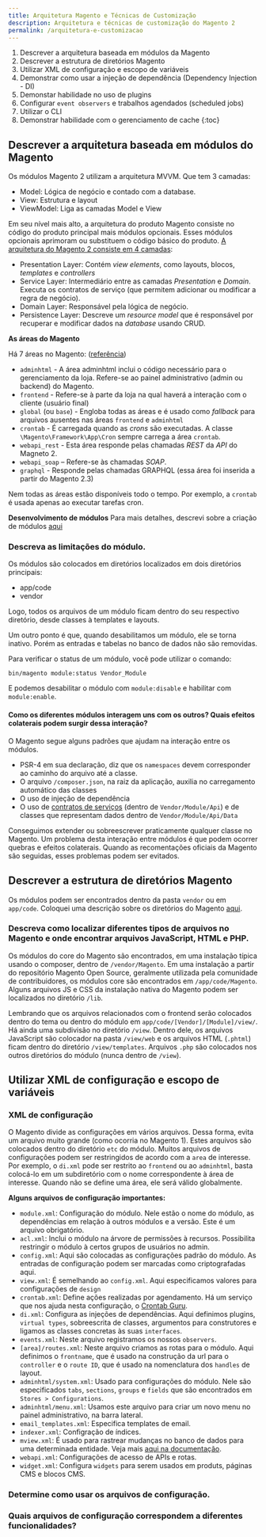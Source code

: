 ```yaml
---
title: Arquitetura Magento e Técnicas de Customização
description: Arquitetura e técnicas de customização do Magento 2
permalink: /arquitetura-e-customizacao
---
```


1. Descrever a arquitetura baseada em módulos da Magento
2. Descrever a estrutura de diretórios Magento 
3. Utilizar XML de configuração e escopo de variáveis
4. Demonstrar como usar a injeção de dependência (Dependency Injection - DI) 
5. Demonstar habilidade no uso de plugins
6. Configurar `event observers` e trabalhos agendados (scheduled jobs)
7. Utilizar o CLI 
8. Demonstrar habilidade com o gerenciamento de cache
{:toc}

## Descrever a arquitetura baseada em módulos do Magento

Os módulos Magento 2 utilizam a arquitetura MVVM. Que tem 3 camadas:
- Model: Lógica de negócio e contado com a database.
- View: Estrutura e layout
- ViewModel: Liga as camadas Model e View

Em seu nível mais alto, a arquitetura do produto Magento consiste no código do produto principal mais módulos opcionais. Esses módulos opcionais aprimoram ou substituem o código básico do produto.
[A arquitetura do Magento 2 consiste em 4 camadas](https://devdocs.magento.com/guides/v2.4/architecture/archi_perspectives/ALayers_intro.html):
- Presentation Layer: Contém _view elements_, como layouts, blocos, _templates_ e _controllers_
- Service Layer: Intermediário entre as camadas _Presentation_ e _Domain_. Executa os contratos de serviço (que permitem adicionar ou modificar a regra de negócio).
- Domain Layer: Responsável pela lógica de negócio.
- Persistence Layer: Descreve um _resource model_ que é responsável por recuperar e modificar dados na _database_ usando CRUD.

**As áreas do Magento**

Há 7 áreas no Magento: ([referência](https://devdocs.magento.com/guides/v2.4/architecture/archi_perspectives/components/modules/mod_and_areas.html#magento-area-types))

- `adminhtml` - A área adminhtml inclui o código necessário para o gerenciamento da loja. Refere-se ao painel administrativo (admin ou backend) do Magento. 
- `frontend` - Refere-se à parte da loja na qual haverá a interação com o cliente (usuário final)
- `global` (ou `base`) - Engloba todas as áreas e é usado como _fallback_ para arquivos ausentes nas áreas `frontend` e `adminhtml`
- `crontab` - É carregada quando as _crons_ são executadas. A classe `\Magento\Framework\App\Cron` sempre carrega a área `crontab`.
- `webapi_rest` - Esta área responde pelas chamadas _REST_ da _API_ do Magneto 2.
- `webapi_soap` – Refere-se às chamadas _SOAP_.
- `graphql` - Responde pelas chamadas GRAPHQL (essa área foi inserida a partir do Magento 2.3)

Nem todas as áreas estão disponíveis todo o tempo. Por exemplo, a `crontab` é usada apenas ao executar tarefas cron.

**Desenvolvimento de módulos**
Para mais detalhes, descrevi sobre a criação de módulos [aqui](https://ligiasalzano.github.io/magento2-exam-AD0-E702/arquitetura-e-customizacao#quais-s%C3%A3o-os-principais-passos-para-adicionar-um-novo-m%C3%B3dulo)

### Descreva as limitações do módulo. 
Os módulos são colocados em diretórios localizados em dois diretórios principais:
- app/code
- vendor

Logo, todos os arquivos de um módulo ficam dentro do seu respectivo diretório, desde classes à templates e layouts.

Um outro ponto é que, quando desabilitamos um módulo, ele se torna inativo. Porém as entradas e tabelas no banco de dados não são removidas.

Para verificar o status de um módulo, você pode utilizar o comando:
```
bin/magento module:status Vendor_Module
```
E podemos desabilitar o módulo com `module:disable` e habilitar com `module:enable`.


#### Como os diferentes módulos interagem uns com os outros? Quais efeitos colaterais podem surgir dessa interação?

O Magento segue alguns padrões que ajudam na interação entre os módulos.

- PSR-4 em sua declaração, diz que os `namespaces` devem corresponder ao caminho do arquivo até a classe.
- O arquivo `/composer.json`, na raiz da aplicação, auxilia no carregamento automático das classes
- O uso de injeção de dependência
- O uso de [contratos de serviços](https://alankent.me/2014/10/31/magento-2-service-contract-patterns/) (dentro de `Vendor/Module/Api`) e de classes que representam dados dentro de `Vendor/Module/Api/Data`

Conseguimos extender ou sobreescrever praticamente qualquer classe no Magento. Um problema desta interação entre módulos é que podem ocorrer quebras e efeitos colaterais. Quando as recomentações oficiais da Magento são seguidas, esses problemas podem ser evitados.

## Descrever a estrutura de diretórios Magento

Os módulos podem ser encontrados dentro da pasta `vendor` ou em `app/code`. Coloquei uma descrição sobre os diretórios do Magento [aqui](https://ligiasalzano.github.io/magento2-exam-AD0-E702/arquitetura-e-customizacao#descrever-a-estrutura-de-diret%C3%B3rios-do-magento).


### Descreva como localizar diferentes tipos de arquivos no Magento e onde encontrar arquivos JavaScript, HTML e PHP.

Os módulos do core do Magento são encontrados, em uma instalação típica usando o composer, dentro de `/vendor/Magento`. Em uma instalação a partir do repositório Magento Open Source, geralmente utilizada pela comunidade de contribuidores, os módulos core são encontrados em `/app/code/Magento`. Alguns arquivos JS e CSS da instalação nativa do Magento podem ser localizados no diretório `/lib`.

Lembrando que os arquivos relacionados com o frontend serão colocados dentro do tema ou dentro do módulo em `app/code/[Vendor]/[Module]/view/`. 
Há ainda uma subdivisão no diretório `/view`. Dentro dele, os arquivos JavaScript são colocador na pasta `/view/web` e os arquivos HTML (`.phtml`) ficam dentro do diretório `/view/templates`. Arquivos `.php` são colocados nos outros diretórios do módulo (nunca dentro de `/view`).

## Utilizar XML de configuração e escopo de variáveis

### XML de configuração
O Magento divide as configurações em vários arquivos. Dessa forma, evita um arquivo muito grande (como ocorria no Magento 1).
Estes arquivos são colocados dentro do diretório `etc` do módulo. Muitos arquivos de configurações podem ser restringidos de acordo com a `area` de interesse. Por exemplo, o `di.xml` pode ser restrito ao `frontend` ou ao `adminhtml`, basta colocá-lo em um subdiretório com o nome correspondente à área de interesse. Quando não se define uma área, ele será válido globalmente.

**Alguns arquivos de configuração importantes:**
- `module.xml`: Configuração do módulo. Nele estão o nome do módulo, as dependências em relação à outros módulos e a versão. Este é um arquivo obrigatório.
- `acl.xml`: Inclui o módulo na árvore de permissões à recursos. Possibilita restringir o módulo à certos grupos de usuários no admin.
- `config.xml`: Aqui são colocadas as configurações padrão do módulo. As entradas de configuração podem ser marcadas como criptografadas aqui.
- `view.xml`: É semelhando ao `config.xml`. Aqui especificamos valores para configurações de `design`
- `crontab.xml`: Define ações realizadas por agendamento. Há um serviço que nos ajuda nesta configuração, o [Crontab Guru](https://crontab.guru/).
- `di.xml`: Configura as injeções de dependências. Aqui definimos plugins, `virtual types`, sobreescrita de classes, argumentos para construtores e ligamos as classes concretas às suas `interfaces`.
- `events.xml`: Neste arquivo registramos os nossos `observers`.
- `[area]/routes.xml`: Neste arquivo criamos as rotas para o módulo. Aqui definimos o `frontname`, que é usado na construção da url para o `controller` e o `route ID`, que é usado na nomenclatura dos `handles` de layout.
- `adminhtml/system.xml`: Usado para configurações do módulo. Nele são especificados `tabs`, `sections`, `groups` e `fields` que são encontrados em `Stores > Configurations`.
- `adminhtml/menu.xml`: Usamos este arquivo para criar um novo menu no painel administrativo, na barra lateral.
- `email_templates.xml`: Especifica templates de email.
- `indexer.xml`: Configração de índices.
- `mview.xml`: É usado para rastrear mudanças no banco de dados para uma determinada entidade. Veja mais [aqui na documentação](https://devdocs.magento.com/guides/v2.3/extension-dev-guide/indexing.html#m2devgde-mview).
- `webapi.xml`: Configurações de acesso de APIs e rotas.
- `widget.xml`: Configura `widgets` para serem usados em produts, páginas CMS e blocos CMS.

### Determine como usar os arquivos de configuração.

### Quais arquivos de configuração correspondem a diferentes funcionalidades?
